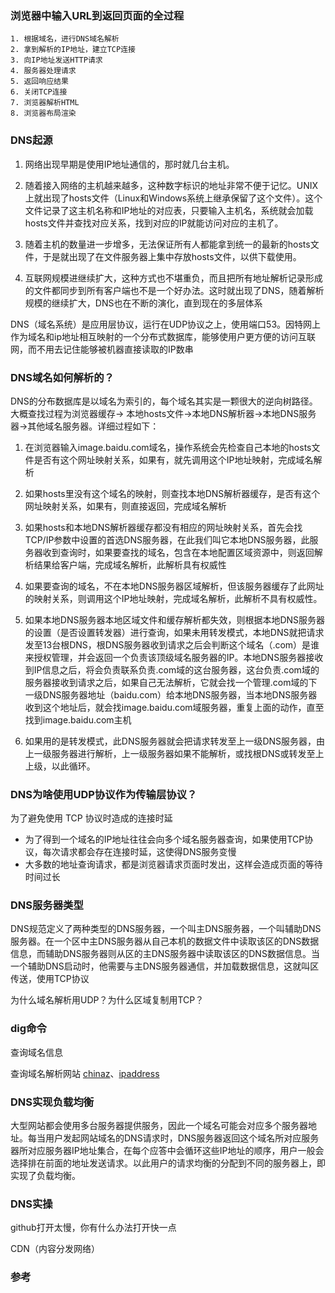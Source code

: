 ### 浏览器中输入URL到返回页面的全过程
```
1. 根据域名，进行DNS域名解析
2. 拿到解析的IP地址，建立TCP连接
3. 向IP地址发送HTTP请求
4. 服务器处理请求
5. 返回响应结果
6. 关闭TCP连接
7. 浏览器解析HTML
8. 浏览器布局渲染
```

### DNS起源
1. 网络出现早期是使用IP地址通信的，那时就几台主机。

2. 随着接入网络的主机越来越多，这种数字标识的地址非常不便于记忆。UNIX上就出现了hosts文件（Linux和Windows系统上继承保留了这个文件）。这个文件记录了这主机名称和IP地址的对应表，只要输入主机名，系统就会加载hosts文件并查找对应关系，找到对应的IP就能访问对应的主机了。

3. 随着主机的数量进一步增多，无法保证所有人都能拿到统一的最新的hosts文件，于是就出现了在文件服务器上集中存放hosts文件，以供下载使用。

4. 互联网规模进继续扩大，这种方式也不堪重负，而且把所有地址解析记录形成的文件都同步到所有客户端也不是一个好办法。这时就出现了DNS，随着解析规模的继续扩大，DNS也在不断的演化，直到现在的多层体系

DNS（域名系统）是应用层协议，运行在UDP协议之上，使用端口53。因特网上作为域名和ip地址相互映射的一个分布式数据库，能够使用户更方便的访问互联网，而不用去记住能够被机器直接读取的IP数串


### DNS域名如何解析的？

DNS的分布数据库是以域名为索引的，每个域名其实是一颗很大的逆向树路径。大概查找过程为浏览器缓存-> 本地hosts文件->本地DNS解析器->本地DNS服务器->其他域名服务器。详细过程如下：

1. 在浏览器输入image.baidu.com域名，操作系统会先检查自己本地的hosts文件是否有这个网址映射关系，如果有，就先调用这个IP地址映射，完成域名解析

2. 如果hosts里没有这个域名的映射，则查找本地DNS解析器缓存，是否有这个网址映射关系，如果有，则直接返回，完成域名解析

3. 如果hosts和本地DNS解析器缓存都没有相应的网址映射关系，首先会找TCP/IP参数中设置的首选DNS服务器，在此我们叫它本地DNS服务器，此服务器收到查询时，如果要查找的域名，包含在本地配置区域资源中，则返回解析结果给客户端，完成域名解析，此解析具有权威性

4. 如果要查询的域名，不在本地DNS服务器区域解析，但该服务器缓存了此网址的映射关系，则调用这个IP地址映射，完成域名解析，此解析不具有权威性。

5. 如果本地DNS服务器本地区域文件和缓存解析都失效，则根据本地DNS服务器的设置（是否设置转发器）进行查询，如果未用转发模式，本地DNS就把请求发至13台根DNS，根DNS服务器收到请求之后会判断这个域名（.com）是谁来授权管理，并会返回一个负责该顶级域名服务器的IP。本地DNS服务器接收到IP信息之后，将会负责联系负责.com域的这台服务器，这台负责.com域的服务器接收到请求之后，如果自己无法解析，它就会找一个管理.com域的下一级DNS服务器地址（baidu.com）给本地DNS服务器，当本地DNS服务器收到这个地址后，就会找image.baidu.com域服务器，重复上面的动作，直至找到image.baidu.com主机

6. 如果用的是转发模式，此DNS服务器就会把请求转发至上一级DNS服务器，由上一级服务器进行解析，上一级服务器如果不能解析，或找根DNS或转发至上上级，以此循环。

### DNS为啥使用UDP协议作为传输层协议？
为了避免使用 TCP 协议时造成的连接时延  
- 为了得到一个域名的IP地址往往会向多个域名服务器查询，如果使用TCP协议，每次请求都会存在连接时延，这使得DNS服务变慢
- 大多数的地址查询请求，都是浏览器请求页面时发出，这样会造成页面的等待时间过长

### DNS服务器类型
DNS规范定义了两种类型的DNS服务器，一个叫主DNS服务器，一个叫辅助DNS服务器。在一个区中主DNS服务器从自己本机的数据文件中读取该区的DNS数据信息，而辅助DNS服务器则从区的主DNS服务器中读取该区的DNS数据信息。当一个辅助DNS启动时，他需要与主DNS服务器通信，并加载数据信息，这就叫区传送，使用TCP协议

为什么域名解析用UDP？为什么区域复制用TCP？

### dig命令
查询域名信息

查询域名解析网站
[chinaz](https://tool.chinaz.com/dns)、[ipaddress](https://www.ipaddress.com/)

### DNS实现负载均衡
大型网站都会使用多台服务器提供服务，因此一个域名可能会对应多个服务器地址。每当用户发起网站域名的DNS请求时，DNS服务器返回这个域名所对应服务器所对应服务器IP地址集合，在每个应答中会循环这些IP地址的顺序，用户一般会选择排在前面的地址发送请求。以此用户的请求均衡的分配到不同的服务器上，即实现了负载均衡。

### DNS实操
github打开太慢，你有什么办法打开快一点

CDN（内容分发网络）



### 参考
